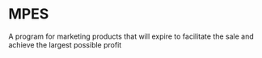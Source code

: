# MPES
  A program for marketing products that will expire to facilitate the sale and achieve the largest possible profit

